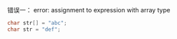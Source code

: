 错误一： error: assignment to expression with array type
```c
char str[] = "abc";
char str = "def";
```

